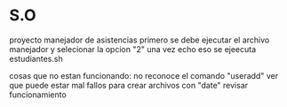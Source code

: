 # S.O
proyecto manejador de asistencias
primero se debe ejecutar el archivo manejador y selecionar la opcion "2"
una vez echo eso se ejeecuta estudiantes.sh

cosas que no estan funcionando:
no reconoce el comando "useradd" ver que puede estar mal
fallos para crear archivos con "date" revisar funcionamiento

